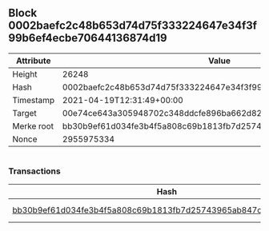 ## Block 0002baefc2c48b653d74d75f333224647e34f3f99b6ef4ecbe70644136874d19

Attribute | Value
--- | ---
Height | 26248
Hash | 0002baefc2c48b653d74d75f333224647e34f3f99b6ef4ecbe70644136874d19
Timestamp | 2021-04-19T12:31:49+00:00
Target | 00e74ce643a305948702c348ddcfe896ba662d82c1a228faf4ad12250f07334e
Merke root | bb30b9ef61d034fe3b4f5a808c69b1813fb7d25743965ab847c758bff73f61c6
Nonce | 2955975334

```

```

### Transactions

Hash | Amount
--- | ---
[bb30b9ef61d034fe3b4f5a808c69b1813fb7d25743965ab847c758bff73f61c6](bb30b9ef61d034fe3b4f5a808c69b1813fb7d25743965ab847c758bff73f61c6.md) | 10.00000000 SKEPTI 
